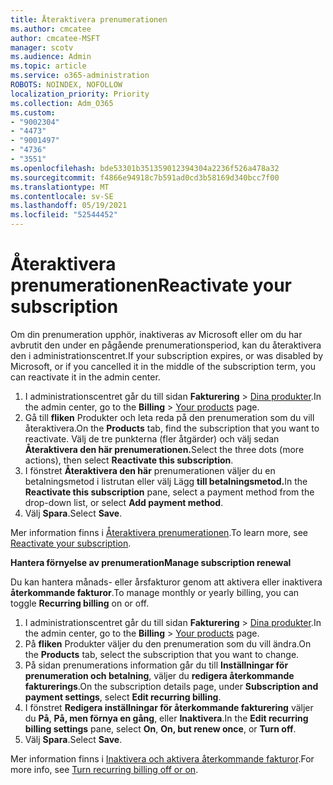 ```yaml
---
title: Återaktivera prenumerationen
ms.author: cmcatee
author: cmcatee-MSFT
manager: scotv
ms.audience: Admin
ms.topic: article
ms.service: o365-administration
ROBOTS: NOINDEX, NOFOLLOW
localization_priority: Priority
ms.collection: Adm_O365
ms.custom:
- "9002304"
- "4473"
- "9001497"
- "4736"
- "3551"
ms.openlocfilehash: bde53301b351359012394304a2236f526a478a32
ms.sourcegitcommit: f4866e94918c7b591ad0cd3b58169d340bcc7f00
ms.translationtype: MT
ms.contentlocale: sv-SE
ms.lasthandoff: 05/19/2021
ms.locfileid: "52544452"
---
```

# <a name="reactivate-your-subscription"></a><span data-ttu-id="1d4ca-102">Återaktivera prenumerationen</span><span class="sxs-lookup"><span data-stu-id="1d4ca-102">Reactivate your subscription</span></span>

<span data-ttu-id="1d4ca-103">Om din prenumeration upphör, inaktiveras av Microsoft eller om du har avbrutit den under en pågående prenumerationsperiod, kan du återaktivera den i administrationscentret.</span><span class="sxs-lookup"><span data-stu-id="1d4ca-103">If your subscription expires, or was disabled by Microsoft, or if you cancelled it in the middle of the subscription term, you can reactivate it in the admin center.</span></span>

1. <span data-ttu-id="1d4ca-104">I administrationscentret går du till sidan **Fakturering** > [Dina produkter](https://go.microsoft.com/fwlink/p/?linkid=842054).</span><span class="sxs-lookup"><span data-stu-id="1d4ca-104">In the admin center, go to the **Billing** > [Your products](https://go.microsoft.com/fwlink/p/?linkid=842054) page.</span></span>
2. <span data-ttu-id="1d4ca-105">Gå till **fliken** Produkter och leta reda på den prenumeration som du vill återaktivera.</span><span class="sxs-lookup"><span data-stu-id="1d4ca-105">On the **Products** tab, find the subscription that you want to reactivate.</span></span> <span data-ttu-id="1d4ca-106">Välj de tre punkterna (fler åtgärder) och välj sedan **Återaktivera den här prenumerationen.**</span><span class="sxs-lookup"><span data-stu-id="1d4ca-106">Select the three dots (more actions), then select **Reactivate this subscription**.</span></span>
3. <span data-ttu-id="1d4ca-107">I fönstret **Återaktivera den här** prenumerationen väljer du en betalningsmetod i listrutan eller välj Lägg **till betalningsmetod.**</span><span class="sxs-lookup"><span data-stu-id="1d4ca-107">In the **Reactivate this subscription** pane, select a payment method from the drop-down list, or select **Add payment method**.</span></span>
4. <span data-ttu-id="1d4ca-108">Välj **Spara**.</span><span class="sxs-lookup"><span data-stu-id="1d4ca-108">Select **Save**.</span></span>

<span data-ttu-id="1d4ca-109">Mer information finns i [Återaktivera prenumerationen](/microsoft-365/commerce/subscriptions/reactivate-your-subscription).</span><span class="sxs-lookup"><span data-stu-id="1d4ca-109">To learn more, see [Reactivate your subscription](/microsoft-365/commerce/subscriptions/reactivate-your-subscription).</span></span>

<span data-ttu-id="1d4ca-110">**Hantera förnyelse av prenumeration**</span><span class="sxs-lookup"><span data-stu-id="1d4ca-110">**Manage subscription renewal**</span></span>

<span data-ttu-id="1d4ca-111">Du kan hantera månads- eller årsfakturor genom att aktivera eller inaktivera **återkommande fakturor**.</span><span class="sxs-lookup"><span data-stu-id="1d4ca-111">To manage monthly or yearly billing, you can toggle **Recurring billing** on or off.</span></span>

1. <span data-ttu-id="1d4ca-112">I administrationscentret går du till sidan **Fakturering** > [Dina produkter](https://go.microsoft.com/fwlink/p/?linkid=842054).</span><span class="sxs-lookup"><span data-stu-id="1d4ca-112">In the admin center, go to the **Billing** > [Your products](https://go.microsoft.com/fwlink/p/?linkid=842054) page.</span></span>
2. <span data-ttu-id="1d4ca-113">På **fliken** Produkter väljer du den prenumeration som du vill ändra.</span><span class="sxs-lookup"><span data-stu-id="1d4ca-113">On the **Products** tab, select the subscription that you want to change.</span></span>
3. <span data-ttu-id="1d4ca-114">På sidan prenumerations information går du till **Inställningar för prenumeration och betalning**, väljer du **redigera återkommande fakturerings**.</span><span class="sxs-lookup"><span data-stu-id="1d4ca-114">On the subscription details page, under **Subscription and payment settings**, select **Edit recurring billing**.</span></span>
4. <span data-ttu-id="1d4ca-115">I fönstret **Redigera inställningar för återkommande fakturering** väljer du **På**, **På, men förnya en gång**, eller **Inaktivera**.</span><span class="sxs-lookup"><span data-stu-id="1d4ca-115">In the **Edit recurring billing settings** pane, select **On**, **On, but renew once**, or **Turn off**.</span></span>
5. <span data-ttu-id="1d4ca-116">Välj **Spara**.</span><span class="sxs-lookup"><span data-stu-id="1d4ca-116">Select **Save**.</span></span>

<span data-ttu-id="1d4ca-117">Mer information finns i [Inaktivera och aktivera återkommande fakturor](/microsoft-365/commerce/subscriptions/renew-your-subscription#turn-recurring-billing-off-or-on).</span><span class="sxs-lookup"><span data-stu-id="1d4ca-117">For more info, see [Turn recurring billing off or on](/microsoft-365/commerce/subscriptions/renew-your-subscription#turn-recurring-billing-off-or-on).</span></span>